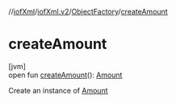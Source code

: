 //[iofXml](../../../index.md)/[iofXml.v2](../index.md)/[ObjectFactory](index.md)/[createAmount](create-amount.md)

# createAmount

[jvm]\
open fun [createAmount](create-amount.md)(): [Amount](../-amount/index.md)

Create an instance of [Amount](../-amount/index.md)
